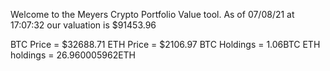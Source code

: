 Welcome to the Meyers Crypto Portfolio Value tool. 
As of 07/08/21 at 17:07:32 our valuation is $91453.96 

BTC Price = $32688.71
 ETH Price = $2106.97
BTC Holdings = 1.06BTC
 ETH holdings = 26.960005962ETH 
